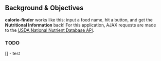 ## Background & Objectives

**calorie-finder** works like this: input a food name, hit a button, and get the **Nutritional Information** back!
For this application, AJAX requests are made to the [USDA National Nutrient Database API](https://ndb.nal.usda.gov/ndb/doc/apilist/API-FOOD-REPORTV2.md).


### TODO
[] - test
